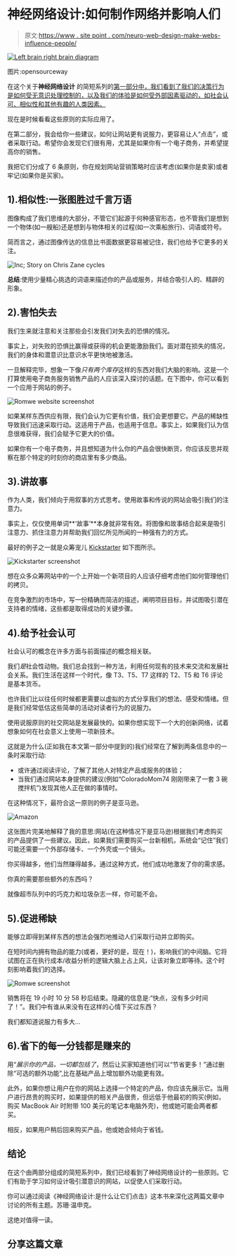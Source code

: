 # 神经网络设计:如何制作网络并影响人们

> 原文:[https://www . site point . com/neuro-web-design-make-webs-influence-people/](https://www.sitepoint.com/neuro-web-design-make-webs-influence-people/)

[![Left brain right brain diagram](../Images/4e3afbefa57c9988dbbe5fccf663c9f5.png)](https://www.flickr.com/photos/opensourceway/4639590640/)

图片:opensourceway

在这个关于**神经网络设计** 的简短系列的[第一部分中，我们看到了我们的决策行为是如何受无意识处理控制的，以及我们的体验是如何受外部因素驱动的，如社会认可、相似性和其他有趣的人类因素。](https://www.sitepoint.com/neurology-user-behaviour/)

现在是时候看看这些原则的实际应用了。

在第二部分，我会给你一些建议，如何让网站更有说服力，更容易让人“点击”，或者采取行动。希望你会发现它们很有用，尤其是如果你有一个电子商务，并希望提高你的销售。

我把它们分成了 6 条原则，你在规划网站营销策略时应该考虑(如果你是卖家)或者牢记(如果你是买家)。

## 1).相似性:一张图胜过千言万语

图像构成了我们思维的大部分，不管它们起源于何种感官形态，也不管我们是想到一个物体(如一艘船)还是想到与物体相关的过程(如一次乘船旅行)、词语或符号。

简而言之，通过图像传达的信息比书面数据更容易被记住，我们也给予它更多的关注。

![Inc; Story on Chris Zane cycles](../Images/a7c30f25e63140beaac801de0c191a42.png)

**总结**:使用少量精心挑选的词语来描述你的产品或服务，并结合吸引人的、精辟的形象。

## 2).害怕失去

我们生来就注意和关注那些会引发我们对失去的恐惧的情况。

事实上，对失败的恐惧比赢得或获得的机会更能激励我们。面对潜在损失的情况，我们的身体和潜意识比意识水平更快地被激活。

一旦解释完毕，想象一下像*只有两个库存*这样的东西对我们大脑的影响。这是一个打算使用电子商务服务销售产品的人应该深入探讨的话题。在下图中，你可以看到一个应用于网站的例子。

![Romwe website screenshot](../Images/8c4eae0688e123acc2174b4482f05149.png)

如果某样东西供应有限，我们会认为它更有价值，我们会更想要它。产品的稀缺性导致我们迅速采取行动。这适用于产品，也适用于信息。事实上，如果我们认为信息很难获得，我们会赋予它更大的价值。

如果你有一个电子商务，并且想知道为什么你的产品会很快断货，你应该反思并观察在那个特定的时刻你的商店里有多少商品。

## 3).讲故事

作为人类，我们倾向于用叙事的方式思考。使用故事和传说的网站会吸引我们的注意力。

事实上，仅仅使用单词**‘故事’**本身就非常有效。将图像和故事结合起来是吸引注意力、抓住注意力并帮助我们回忆所见所闻的一种强有力的方式。

最好的例子之一就是众筹宠儿 [Kickstarter](http://kickstarter.com/ "Kickstarter") 如下图所示。

![Kickstarter screenshot](../Images/afe2c8634c1b121d3a62d42bda640f6b.png)

想在众多众筹网站中的一个上开始一个新项目的人应该仔细考虑他们如何管理他们的拷贝。

在竞争激烈的市场中，写一份精确而简洁的描述，阐明项目目标，并试图吸引潜在支持者的情绪，这些都是取得成功的关键步骤。

## 4).给予社会认可

社会认可的概念在许多方面与前面描述的概念相关联。

我们*是*社会性动物。我们总会找到一种方法，利用任何现有的技术来交流和发展社会关系。我们生活在这样一个时代，像 T3、T5、T7 这样的 T2、T5 和 T6 评论是基本货币。

也许我们比以往任何时候都更需要以虚拟的方式分享我们的想法、感受和情绪。但是我们经常低估这些简单的活动对读者行为的说服力。

使用说服原则的社交网站是发展最快的。如果你想实现下一个大的创新网络，试着想象如何在社会意义上使用一项新技术。

这就是为什么(正如我在本文第一部分中提到的)我们经常在了解到两条信息中的一条时采取行动:

*   或许通过阅读评论，了解了其他人对特定产品或服务的体验；
*   当我们通过网站本身提供的建议(例如“ColoradoMom74 刚刚带来了一套 3 碗搅拌机”)发现其他人正在做的事情时。

在这种情况下，最符合这一原则的例子是亚马逊。

![Amazon](../Images/a07aa1f318817bc8b0554027800d9c76.png)

这张图片完美地解释了我的意思:网站(在这种情况下是亚马逊)根据我们考虑购买的产品提供了一些建议。因此，如果我们需要购买一台新相机，系统会“记住”我们可能还需要一个外部存储卡、一个外壳或一个镜头。

你买得越多，他们当然赚得越多。通过这种方式，他们成功地激发了你的需求感。

你真的需要那些额外的东西吗？

就像超市队列中的巧克力和垃圾杂志一样，你可能不会。

## 5).促进稀缺

能够立即得到某样东西的想法会强烈地推动人们采取行动并立即购买。

在短时间内拥有物品的能力(或者，更好的是，现在！)，影响我们的中间脑。它将试图在正在执行成本/收益分析的逻辑大脑上占上风，让该对象立即等待。这个时刻影响着我们的选择。

![Romwe screenshot](../Images/c55a0abbf834fc12781fb463709fa1c5.png)

销售将在 19 小时 10 分 58 秒后结束。隐藏的信息是:“快点，没有多少时间了！”。我们中有谁从来没有在这样的心情下买过东西？

我们都知道说服力有多大…

## 6).省下的每一分钱都是赚来的

用“*展示你的产品，一切都包括了*，然后让买家知道他们可以“节省更多！”通过删除“可选的额外功能”,比在基础产品上增加额外功能更有效。

此外，如果你想让用户在你的网站上选择一个特定的产品，你应该先展示它。当用户进行昂贵的购买时，如果提供的相关产品很贵，但远低于他最初的购买(例如，购买 MacBook Air 时附带 100 美元的笔记本电脑外壳)，他或她可能会两者都买。

相反，如果用户稍后回来购买产品，他或她会倾向于省钱。

## 结论

在这个由两部分组成的简短系列中，我们已经看到了神经网络设计的一些原则。它们有助于学习如何设计吸引潜意识的网站，以促使人们采取行动。

你可以通过阅读《神经网络设计:是什么让它们点击》这本书来深化这两篇文章中讨论的所有主题。苏珊·温申克。

这绝对值得一读。

## 分享这篇文章